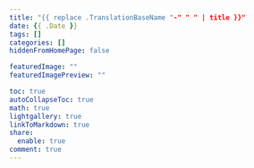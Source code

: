 ```yaml
---
title: "{{ replace .TranslationBaseName "-" " " | title }}"
date: {{ .Date }}
tags: []
categories: []
hiddenFromHomePage: false

featuredImage: ""
featuredImagePreview: ""

toc: true
autoCollapseToc: true
math: true
lightgallery: true
linkToMarkdown: true
share:
  enable: true
comment: true
---
```


<!--more-->
